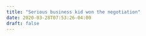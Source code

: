 ```yaml
---
title: "Serious business kid won the negotiation"
date: 2020-03-28T07:53:26-04:00
draft: false
---
```

